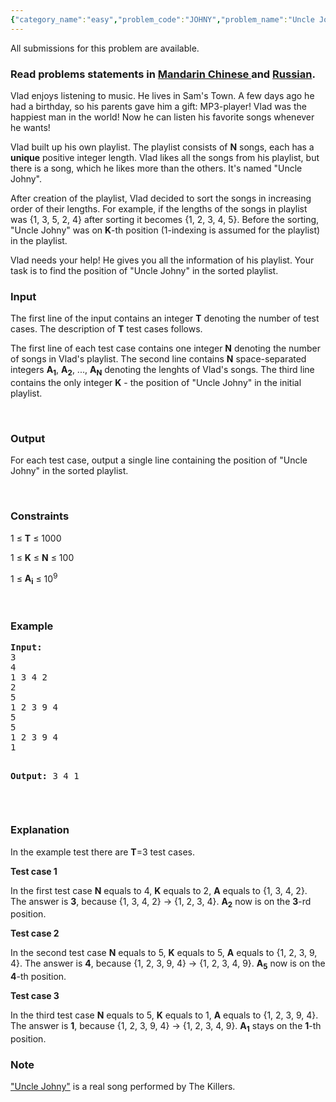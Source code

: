 ```yaml
---
{"category_name":"easy","problem_code":"JOHNY","problem_name":"Uncle Johny","languages_supported":{"0":"ADA","1":"ASM","2":"BASH","3":"BF","4":"C","5":"C99 strict","6":"CAML","7":"CLOJ","8":"CLPS","9":"CPP 4.3.2","10":"CPP 4.9.2","11":"CPP14","12":"CS2","13":"D","14":"ERL","15":"FORT","16":"FS","17":"GO","18":"HASK","19":"ICK","20":"ICON","21":"JAVA","22":"JS","23":"LISP clisp","24":"LISP sbcl","25":"LUA","26":"NEM","27":"NICE","28":"NODEJS","29":"PAS fpc","30":"PAS gpc","31":"PERL","32":"PERL6","33":"PHP","34":"PIKE","35":"PRLG","36":"PYTH","37":"PYTH 3.4","38":"RUBY","39":"SCALA","40":"SCM guile","41":"SCM qobi","42":"ST","43":"TCL","44":"TEXT","45":"WSPC"},"max_timelimit":1,"source_sizelimit":50000,"problem_author":"kostya_by","problem_tester":null,"date_added":"3-10-2013","tags":{"0":"cakewalk","1":"kostya_by","2":"nov13"},"editorial_url":"http://discuss.codechef.com/problems/JOHNY","time":{"view_start_date":1384162200,"submit_start_date":1384162200,"visible_start_date":1384162200,"end_date":1735669800},"layout":"problem"}
---
```

<span class="solution-visible-txt">All submissions for this problem are available.</span><h3> Read problems statements in <a target="_blank" href="http://www.codechef.com/download/translated/NOV13/mandarin/JOHNY.pdf"> Mandarin Chinese </a> and <a target="_blank" href="http://www.codechef.com/download/translated/NOV13/russian/JOHNY.PDF"> Russian</a>.</h3>
<p>Vlad enjoys listening to music. He lives in Sam's Town. A few days ago he had a birthday, so his parents gave him a gift: MP3-player! Vlad was the happiest man in the world! Now he can listen his favorite songs whenever he wants!</p>
<p>Vlad built up his own playlist. The playlist consists of <b>N</b> songs, each has a <b>unique</b> positive integer length. Vlad likes all the songs from his playlist, but there is a song, which he likes more than the others. It's named "Uncle Johny".</p>
<p>After creation of the playlist, Vlad decided to sort the songs in increasing order of their lengths. For example, if the lengths of the songs in playlist was {1, 3, 5, 2, 4} after sorting it becomes {1, 2, 3, 4, 5}. Before the sorting, "Uncle Johny" was on <b>K</b>-th position (1-indexing is assumed for the playlist) in the playlist.</p>
<p>Vlad needs your help! He gives you all the information of his playlist. Your task is to find the position of "Uncle Johny" in  the sorted playlist.</p>

<h3>Input</h3>
The first line of the input contains an integer <b>T</b> denoting the number of test cases. The description of <b>T</b> test cases follows. 
<p> </p> 
The first line of each test case contains one integer <b>N</b> denoting the number of songs in Vlad's playlist. The second line contains <b>N</b> space-separated integers <b>A<sub>1</sub></b>, <b>A<sub>2</sub></b>, ..., <b>A<sub>N</sub></b> denoting the lenghts of Vlad's songs.
The third line contains the only integer <b>K</b> - the position of "Uncle Johny" in the initial playlist.
<p> </p>

<h3>Output</h3>
For each test case, output a single line containing the position of "Uncle Johny" in the sorted playlist.
<p> </p>

<h3>Constraints</h3>
1 ≤ <b>T</b> ≤ 1000
<p> </p>
1 ≤ <b>K</b> ≤ <b>N</b> ≤ 100
<p> </p>
1 ≤ <b>A<sub>i</sub></b> ≤ 10<sup>9</sup>

<p> </p>
<h3>Example</h3>
<pre><b>Input:</b>
3
4
1 3 4 2
2
5
1 2 3 9 4
5
5
1 2 3 9 4 
1

<b>Output:</b>
3
4
1
</pre>
<p> </p>
<h3>Explanation</h3>

<p>In the example test there are <b>T</b>=3 test cases.</p>

<p><b>Test case 1</b></p>

<p>In the first test case <b>N</b> equals to 4, <b>K</b> equals to 2, <b>A</b> equals to {1, 3, 4, 2}. The answer is <b>3</b>, because {1, 3, 4, 2} -> {1, 2, 3, 4}. <b>A<sub>2</sub></b> now is on the <b>3</b>-rd position.</p>

<p><b>Test case 2</b></p>

<p>In the second test case <b>N</b> equals to 5, <b>K</b> equals to 5, <b>A</b> equals to {1, 2, 3, 9, 4}. The answer is <b>4</b>, because {1, 2, 3, 9, 4} -> {1, 2, 3, 4, 9}. <b>A<sub>5</sub></b> now is on the <b>4</b>-th position.</p>

<p><b>Test case 3</b></p>

<p>In the third test case <b>N</b> equals to 5, <b>K</b> equals to 1, <b>A</b> equals to {1, 2, 3, 9, 4}. The answer is <b>1</b>, because {1, 2, 3, 9, 4} -> {1, 2, 3, 4, 9}. <b>A<sub>1</sub></b> stays on the <b>1</b>-th position.</p>

<h3>Note</h3>

<p><a target="_blank" href="http://www.last.fm/music/The+Killers/_/Uncle+Johny">"Uncle Johny"</a> is a real song performed by The Killers.</p>